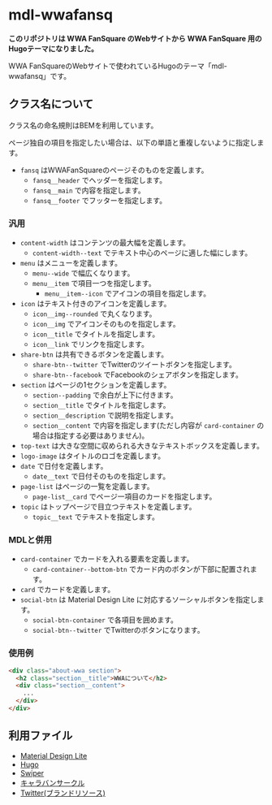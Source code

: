 # mdl-wwafansq
**このリポジトリは WWA FanSquare のWebサイトから WWA FanSquare 用のHugoテーマになりました。**

WWA FanSquareのWebサイトで使われているHugoのテーマ「mdl-wwafansq」です。

## クラス名について
クラス名の命名規則はBEMを利用しています。

ページ独自の項目を指定したい場合は、以下の単語と重複しないように指定します。

- `fansq` はWWAFanSquareのページそのものを定義します。
  - `fansq__header` でヘッダーを指定します。
  - `fansq__main` で内容を指定します。
  - `fansq__footer` でフッターを指定します。

### 汎用
- `content-width` はコンテンツの最大幅を定義します。
  - `content-width--text` でテキスト中心のページに適した幅にします。
- `menu` はメニューを定義します。
  - `menu--wide` で幅広くなります。
  - `menu__item` で項目一つを指定します。
    - `menu__item--icon` でアイコンの項目を指定します。
- `icon` はテキスト付きのアイコンを定義します。
  - `icon__img--rounded` で丸くなります。
  - `icon__img` でアイコンそのものを指定します。
  - `icon__title` でタイトルを指定します。
  - `icon__link` でリンクを指定します。
- `share-btn` は共有できるボタンを定義します。
  - `share-btn--twitter` でTwitterのツイートボタンを指定します。
  - `share-btn--facebook` でFacebookのシェアボタンを指定します。
- `section` はページの1セクションを定義します。
  - `section--padding` で余白が上下に付きます。
  - `section__title` でタイトルを指定します。
  - `section__description` で説明を指定します。
  - `section__content` で内容を指定します(ただし内容が `card-container` の場合は指定する必要はありません)。
- `top-text` は大きな空間に収められる大きなテキストボックスを定義します。
- `logo-image` はタイトルのロゴを定義します。
- `date` で日付を定義します。
  - `date__text` で日付そのものを指定します。
- `page-list` はページの一覧を定義します。
  - `page-list__card` でページ一項目のカードを指定します。
- `topic` はトップページで目立つテキストを定義します。
  - `topic__text` でテキストを指定します。

### MDLと併用
- `card-container` でカードを入れる要素を定義します。
  - `card-container--bottom-btn` でカード内のボタンが下部に配置されます。
- `card` でカードを定義します。
- `social-btn` は Material Design Lite に対応するソーシャルボタンを指定します。
  - `social-btn-container` で各項目を囲めます。
  - `social-btn--twitter` でTwitterのボタンになります。

### 使用例
```html
<div class="about-wwa section">
  <h2 class="section__title">WWAについて</h2>
  <div class="section__content">
    ...
  </div>
</div>
```

## 利用ファイル
- [Material Design Lite](https://getmdl.io)
- [Hugo](https://gohugo.io)
- [Swiper](https://idangero.us/swiper/)
- [キャラバンサークル](http://www.wwajp.com)
- [Twitter(ブランドリソース)](https://about.twitter.com/ja/company/brand-resources.html)
